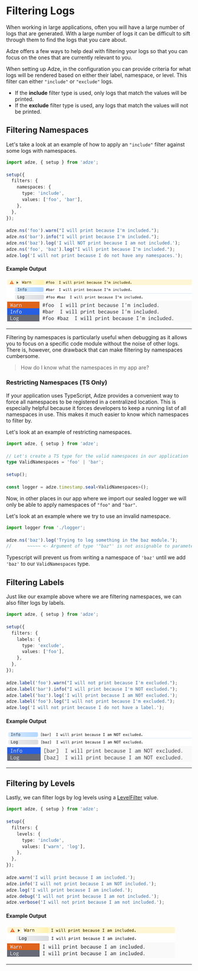 # Filtering Logs

When working in large applications, often you will have a large number of logs that are generated.
With a large number of logs it can be difficult to sift through them to find the logs that you care
about.

Adze offers a few ways to help deal with filtering your logs so that you can focus on the ones that
are currently relevant to you.

When setting up Adze, in the configuration you can provide criteria for what logs will be rendered
based on either their label, namespace, or level. This filter can either `"include"` or `"exclude"`
logs.

- If the **include** filter type is used, only logs that match the values will be printed.
- If the **exclude** filter type is used, any logs that match the values will not be printed.

## Filtering Namespaces

Let's take a look at an example of how to apply an `"include"` filter against some logs with
namespaces.

```typescript
import adze, { setup } from 'adze';

setup({
  filters: {
    namespaces: {
      type: 'include',
      values: ['foo', 'bar'],
    },
  },
});

adze.ns('foo').warn("I will print because I'm included.");
adze.ns('bar').info("I will print because I'm included.");
adze.ns('baz').log('I will NOT print because I am not included.');
adze.ns('foo', 'baz').log("I will print because I'm included.");
adze.log('I will not print because I do not have any namespaces.');
```

#### Example Output

![Example output after filtering only namespaces that include the names foo and bar](./examples/filtering/filtering-example-namespaces-1.png)

---

Filtering by namespaces is particularly useful when debugging as it allows you to focus on a
specific code module without the noise of other logs. There is, however, one drawback that can
make filtering by namespaces cumbersome.

> How do I know what the namespaces in my app are?

### Restricting Namespaces (TS Only)

If your application uses TypeScript, Adze provides a convenient way to force all namespaces to be
registered in a centralized location. This is especially helpful because it forces developers to
keep a running list of all namespaces in use. This makes it much easier to know which namespaces to
filter by.

Let's look at an example of restricting namespaces.

```typescript
import adze, { setup } from 'adze';

// Let's create a TS type for the valid namespaces in our application
type ValidNamespaces = 'foo' | 'bar';

setup();

const logger = adze.timestamp.seal<ValidNamespaces>();
```

Now, in other places in our app where we import our sealed logger we will only be able to apply
namespaces of `"foo"` and `"bar"`.

Let's look at an example where we try to use an invalid namespace.

```typescript
import logger from './logger';

adze.ns('baz').log('Trying to log something in the baz module.');
//      ~~~~~ <- Argument of type '"baz"' is not assignable to parameter of type 'ValidNamespaces'.ts(2345)
```

Typescript will prevent us from writing a namespace of `'baz'` until we add `'baz'` to our
`ValidNamespaces` type.

## Filtering Labels

Just like our example above where we are filtering namespaces, we can also filter logs by labels.

```typescript
import adze, { setup } from 'adze';

setup({
  filters: {
    labels: {
      type: 'exclude',
      values: ['foo'],
    },
  },
});

adze.label('foo').warn("I will not print because I'm excluded.");
adze.label('bar').info("I will print because I'm NOT excluded.");
adze.label('baz').log('I will print because I am NOT excluded.');
adze.label('foo').log("I will not print because I'm excluded.");
adze.log('I will not print because I do not have a label.');
```

#### Example Output

![Example output after filtering labels that exclude the name foo](./examples/filtering/filter-example-labels-1.png)

---

## Filtering by Levels

Lastly, we can filter logs by log levels using a [LevelFilter]() value.

```typescript
import adze, { setup } from 'adze';

setup({
  filters: {
    levels: {
      type: 'include',
      values: ['warn', 'log'],
    },
  },
});

adze.warn('I will print because I am included.');
adze.info('I will not print because I am NOT included.');
adze.log('I will print because I am included.');
adze.debug('I will not print because I am not included.');
adze.verbose('I will not print because I am not included.');
```

#### Example Output

![Example output after filtering levels that include the levels warn and log](./examples/filtering/filter-example-levels-1.png)

---
